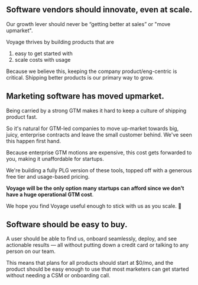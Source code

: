 ## Software vendors should innovate, even at scale.

Our growth lever should never be “getting better at sales” or "move upmarket".

Voyage thrives by building products that are

1. easy to get started with
2. scale costs with usage

Because we believe this, keeping the company product/eng-centric is critical. Shipping better products is our primary way to grow.

<h2 id="upmarket">Marketing software has moved upmarket.</h2>

Being carried by a strong GTM makes it hard to keep a culture of shipping product fast.

So it's natural for GTM-led companies to move up-market towards big, juicy, enterprise contracts and leave the small customer behind. We've seen this happen first hand.

Because enterprise GTM motions are expensive, this cost gets forwarded to you, making it unaffordable for startups.

We're building a fully PLG version of these tools, topped off with a generous free tier and usage-based pricing.

**Voyage will be the only option many startups can afford since we don’t have a huge operational GTM cost**.

We hope you find Voyage useful enough to stick with us as you scale. 🚀

## Software should be easy to buy.

A user should be able to find us, onboard seamlessly, deploy, and see actionable results — all without putting down a credit card or talking to any person on our team.

This means that plans for all products should start at $0/mo, and the product should be easy enough to use that most marketers can get started without needing a CSM or onboarding call.
